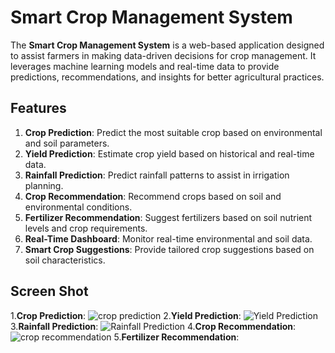 # Smart Crop Management System
The **Smart Crop Management System** is a web-based application designed to assist farmers in making data-driven decisions for crop management. It leverages machine learning models and real-time data to provide predictions, recommendations, and insights for better agricultural practices.

## Features

1. **Crop Prediction**: Predict the most suitable crop based on environmental and soil parameters.
2. **Yield Prediction**: Estimate crop yield based on historical and real-time data.
3. **Rainfall Prediction**: Predict rainfall patterns to assist in irrigation planning.
4. **Crop Recommendation**: Recommend crops based on soil and environmental conditions.
5. **Fertilizer Recommendation**: Suggest fertilizers based on soil nutrient levels and crop requirements.
6. **Real-Time Dashboard**: Monitor real-time environmental and soil data.
7. **Smart Crop Suggestions**: Provide tailored crop suggestions based on soil characteristics.

## Screen Shot
1.**Crop Prediction**:
![crop prediction](https://github.com/user-attachments/assets/528a411c-bc28-460a-bee4-db849ec85eea)
2.**Yield Prediction**:
![Yield Prediction](https://github.com/user-attachments/assets/8699c85d-32c3-43ff-9ecd-8b9b62581986)
3.**Rainfall Prediction**:
![Rainfall Prediction](https://github.com/user-attachments/assets/88abba48-d286-43a8-aa69-23d356ad0763)
4.**Crop Recommendation**:
![crop recommendation](https://github.com/user-attachments/assets/a9c6eb8a-0459-460f-9565-23e662f828c7)
5.**Fertilizer Recommendation**:





